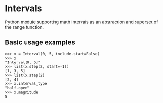 # Intervals
Python module supporting math intervals as an abstraction and superset of the range function.

## Basic usage examples
```python3
>>> x = Interval(0, 5, include-start=False)
>>> x
"Interval(0, 5]"
>>> list(x.step(2, start=-1))
[1, 3, 5]
>>> list(x.step(2)
[2, 4]
>>> x.interval_type
"half-open"
>>> x.magnitude
5
```

